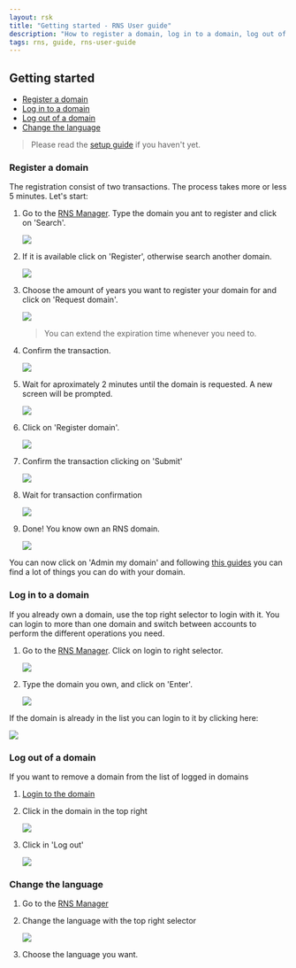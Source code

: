 ```yaml
---
layout: rsk
title: "Getting started - RNS User guide"
description: "How to register a domain, log in to a domain, log out of a domain, change the language"
tags: rns, guide, rns-user-guide
---
```


## Getting started

- [Register a domain](#register-a-domain)
- [Log in to a domain](#log-in-to-a-domain)
- [Log out of a domain](#log-out-of-a-domain)
- [Change the language](#change-the-language)

> Please read the [setup guide](/rif/rns/guide/setup/) if you haven't yet.

### Register a domain

The registration consist of two transactions. The process takes more or less 5 minutes. Let's start:

1. Go to the <a href="https://manager.rns.rifos.org" target="_blank">RNS Manager</a>. Type the domain you ant to register and click on 'Search'.

    ![](https://i.imgur.com/6jIRPrD.png)

2. If it is available click on 'Register', otherwise search another domain.

    ![](https://i.imgur.com/X59aFiz.png)

3. Choose the amount of years you want to register your domain for and click on 'Request domain'.

    ![](https://i.imgur.com/d86C2e2.png)
    
    > You can extend the expiration time whenever you need to.

4. Confirm the transaction.

    ![](https://i.imgur.com/1wGtSWk.png)

5. Wait for aproximately 2 minutes until the domain is requested. A new screen will be prompted.

    ![](https://i.imgur.com/7AkQ2fj.png)

6. Click on 'Register domain'.

    ![](https://i.imgur.com/4xfbhlq.png)


7. Confirm the transaction clicking on 'Submit'

    ![](https://i.imgur.com/De8a44U.png)

8. Wait for transaction confirmation

    ![](https://i.imgur.com/aywKF7e.png)

9. Done! You know own an RNS domain.

    ![](https://i.imgur.com/YIv3FcP.png)
    
You can now click on 'Admin my domain' and following [this guides](/rif/rns/guide/operations/) you can find a lot of things you can do with your domain.

### Log in to a domain

If you already own a domain, use the top right selector to login with it. You can login to more than one domain and switch between accounts to perform the different operations you need.

1. Go to the <a href="https://manager.rns.rifos.org" target="_blank">RNS Manager</a>. Click on login to right selector.

    ![](https://i.imgur.com/06rLWpH.png)

2. Type the domain you own, and click on 'Enter'.

    ![](https://i.imgur.com/IHpP5XL.png)
    
If the domain is already in the list you can login to it by clicking here:

![](https://i.imgur.com/1aixasF.png)

### Log out of a domain

If you want to remove a domain from the list of logged in domains

1. [Login to the domain](#log-in-to-a-domain)

2. Click in the domain in the top right

    ![](https://i.imgur.com/zcrmquY.png)

3. Click in 'Log out'

    ![](https://i.imgur.com/K8xWlvO.png)

### Change the language

1. Go to the <a href="https://manager.rns.rifos.org" target="_blank">RNS Manager</a>

2. Change the language with the top right selector

    ![](https://i.imgur.com/HJDUzjv.png)

3. Choose the language you want.
